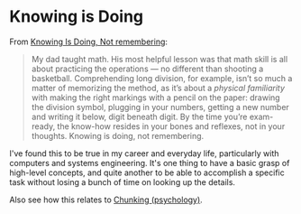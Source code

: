 # Knowing is Doing

From [Knowing Is Doing, Not remembering](https://www.raptitude.com/2023/04/knowing-is-doing-not-remembering/):

> My dad taught math. His most helpful lesson was that math skill is all about practicing the operations — no different than shooting a basketball. Comprehending long division, for example, isn’t so much a matter of memorizing the method, as it’s about a *physical familiarity* with making the right markings with a pencil on the paper: drawing the division symbol, plugging in your numbers, getting a new number and writing it below, digit beneath digit. By the time you’re exam-ready, the know-how resides in your bones and reflexes, not in your thoughts. Knowing is doing, not remembering.

I've found this to be true in my career and everyday life, particularly with computers and systems engineering. It's one thing to have a basic grasp of high-level concepts, and quite another to be able to accomplish a specific task without losing a bunch of time on looking up the details.

Also see how this relates to [Chunking (psychology)](https://en.wikipedia.org/wiki/Chunking_(psychology)).
